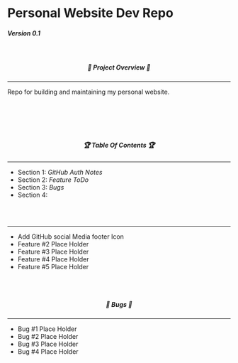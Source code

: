 # Personal Website Dev Repo

##### Version 0.1

<br>
<div align="center"> <h5 align="center">💼 Project Overview 💼 </h5> </div>

---

<p>Repo for building and maintaining my personal website.</P>
<br>
<br>
<br>
<br>

<div align="center"> <h5 align="center">🏆 Table Of Contents 🏆 </h5> </div>

---
- Section 1: *GitHub Auth Notes*
- Section 2: *Feature ToDo*
- Section 3: *Bugs*
- Section 4:

<br>
<br>

---

<ul>
  <li>Add GitHub social Media footer Icon</li>
  <li>Feature #2 Place Holder</li>
  <li>Feature #3 Place Holder</li>
  <li>Feature #4 Place Holder</li>
  <li>Feature #5 Place Holder</li>
</ul>
<br>
<br>
<div align="center"> <h5 align="center">🐛 Bugs 🐛 </h5> </div>

---

<ul>
  <li>Bug #1 Place Holder</li>
  <li>Bug #2 Place Holder</li>
  <li>Bug #3 Place Holder</li>
  <li>Bug #4 Place Holder</li>
</ul>
<br>
<br>